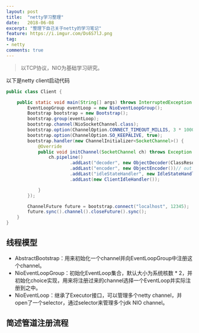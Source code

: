 ```yaml
---
layout: post
title:  "netty学习整理"
date:   2018-06-08
excerpt: "整理下自己关于netty的学习笔记"
feature: https://i.imgur.com/Ds6S7lJ.png
tag:
- netty
comments: true
---
```


> 以TCP协议，NIO为基础学习研究。

以下是netty client启动代码
``` java
public class Client {

    public static void main(String[] args) throws InterruptedException {
        EventLoopGroup eventLoop = new NioEventLoopGroup();
        Bootstrap bootstrap = new Bootstrap();
        bootstrap.group(eventLoop);
        bootstrap.channel(NioSocketChannel.class);
        bootstrap.option(ChannelOption.CONNECT_TIMEOUT_MILLIS, 3 * 1000);
        bootstrap.option(ChannelOption.SO_KEEPALIVE, true);
        bootstrap.handler(new ChannelInitializer<SocketChannel>() {
            @Override
            public void initChannel(SocketChannel ch) throws Exception {
                ch.pipeline()
                        .addLast("decoder", new ObjectDecoder(ClassResolvers.cacheDisabled(getClass().getClassLoader()))) // in 1
                        .addLast("encoder", new ObjectEncoder())// out 3
                        .addLast("idleStateHandler", new IdleStateHandler(0, 1, 0))
                        .addLast(new ClientIdleHandler());

            }
        });

        ChannelFuture future = bootstrap.connect("localhost", 12345);
        future.sync().channel().closeFuture().sync();
    }
}
```

## 线程模型

* AbstractBootstrap：用来初始化一个channel并向EventLoopGroup中注册这个channel。
* NioEventLoopGroup：初始化EventLoop集合，默认大小为系统核数 * 2，并初始化choice实现，用来将注册过来的channel选择一个EventLoop并实际注册到之中。
* NioEventLoop：继承了Executor接口，可以管理多个netty channel，并open了一个selector，通过selector来管理多个jdk NIO channel。

## 简述管道注册流程

